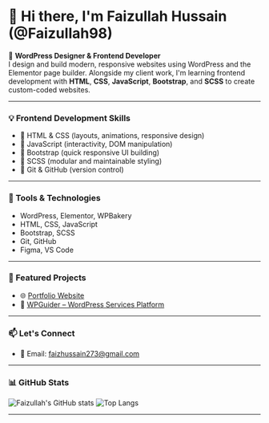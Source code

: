 # 👋 Hi there, I'm Faizullah Hussain (@Faizullah98)

🎯 **WordPress Designer & Frontend Developer**  
I design and build modern, responsive websites using WordPress and the Elementor page builder. Alongside my client work, I'm learning frontend development with **HTML**, **CSS**, **JavaScript**, **Bootstrap**, and **SCSS** to create custom-coded websites.

---

### 💡 Frontend Development Skills

- 🔹 HTML & CSS (layouts, animations, responsive design)  
- 🔹 JavaScript (interactivity, DOM manipulation)  
- 🔹 Bootstrap (quick responsive UI building)  
- 🔹 SCSS (modular and maintainable styling)  
- 🔹 Git & GitHub (version control)

---

### 🧰 Tools & Technologies

- WordPress, Elementor, WPBakery  
- HTML, CSS, JavaScript  
- Bootstrap, SCSS  
- Git, GitHub  
- Figma, VS Code

---

### 📂 Featured Projects
 
- 🌐 [Portfolio Website](https://faizullah98.github.io/portfolio/)  
- 🔧 [WPGuider – WordPress Services Platform](https://wpguider.info)

---

### 📫 Let's Connect

- 📧 Email: [faizhussain273@gmail.com](mailto:faizhussain273@gmail.com)  
<!-- - 💼 LinkedIn: [Your LinkedIn](https://linkedin.com) -->

---

### 📊 GitHub Stats

![Faizullah's GitHub stats](https://github-readme-stats.vercel.app/api?username=Faizullah98&show_icons=true&theme=radical)
![Top Langs](https://github-readme-stats.vercel.app/api/top-langs/?username=Faizullah98&layout=compact&theme=radical)

---
